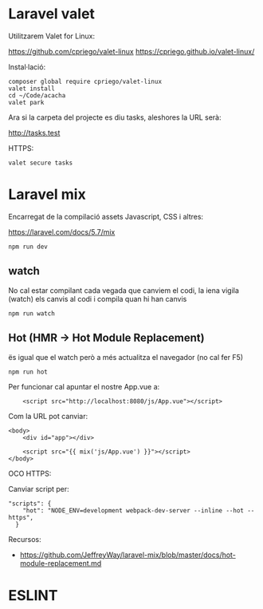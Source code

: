 # Laravel valet

Utilitzarem Valet for Linux: 

 https://github.com/cpriego/valet-linux
 https://cpriego.github.io/valet-linux/
 
Instal·lació:

```
composer global require cpriego/valet-linux
valet install
cd ~/Code/acacha
valet park
```

Ara si la carpeta del projecte es diu tasks, aleshores la URL serà:

 http://tasks.test
 
 HTTPS:
 
```
valet secure tasks
```
 
# Laravel mix

Encarregat de la compilació assets Javascript, CSS i altres:

 https://laravel.com/docs/5.7/mix

```
npm run dev
```

## watch

No cal estar compilant cada vegada que canviem el codi, la iena vigila (watch) els canvis al codi i compila quan hi han canvis

```
npm run watch
```

## Hot (HMR -> Hot Module Replacement)

ës igual que el watch però a més actualitza el navegador (no cal fer F5)

```
npm run hot
```

Per funcionar cal apuntar el nostre App.vue a:

```
    <script src="http://localhost:8080/js/App.vue"></script>
```

Com la URL pot canviar:

```
<body>
    <div id="app"></div>

    <script src="{{ mix('js/App.vue') }}"></script>
</body>
```

OCO HTTPS:

Canviar script per:

```
"scripts": {
    "hot": "NODE_ENV=development webpack-dev-server --inline --hot --https",
  }
```

Recursos:
- https://github.com/JeffreyWay/laravel-mix/blob/master/docs/hot-module-replacement.md

# ESLINT
